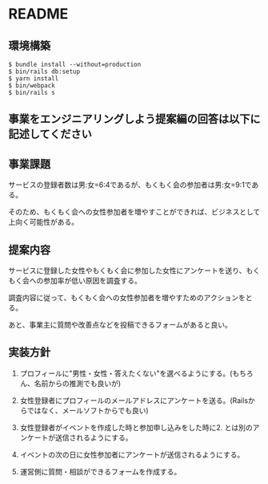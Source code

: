 # README

## 環境構築
```
$ bundle install --without=production
$ bin/rails db:setup
$ yarn install
$ bin/webpack
$ bin/rails s
```

## 事業をエンジニアリングしよう提案編の回答は以下に記述してください

## 事業課題
サービスの登録者数は男:女=6:4であるが、もくもく会の参加者は男:女=9:1である。

そのため、もくもく会への女性参加者を増やすことができれば、ビジネスとして上向く可能性がある。

## 提案内容
サービスに登録した女性やもくもく会に参加した女性にアンケートを送り、もくもく会への参加率が低い原因を調査する。

調査内容に従って、もくもく会への女性参加者を増やすためのアクションをとる。

あと、事業主に質問や改善点などを投稿できるフォームがあると良い。

## 実装方針
1. プロフィールに"男性・女性・答えたくない"を選べるようにする。(もちろん、名前からの推測でも良いが)

2. 女性登録者にプロフィールのメールアドレスにアンケートを送る。(Railsからではなく、メールソフトからでも良い)

3. 女性登録者がイベントを作成した時と参加申し込みをした時に2. とは別のアンケートが送信されるようにする。

4. イベントの次の日に女性参加者にアンケートが送信されるようにする。

5. 運営側に質問・相談ができるフォームを作成する。
